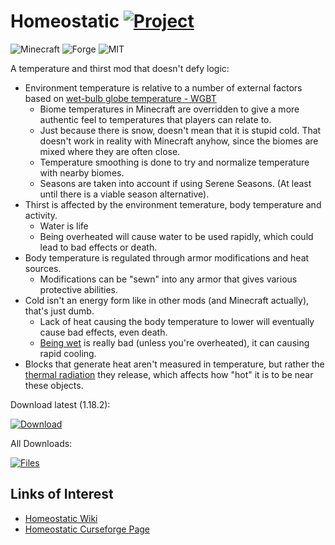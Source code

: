 # Homeostatic [![Project](http://cf.way2muchnoise.eu/full_634446_downloads.svg)](https://minecraft.curseforge.com/projects/634446)
![Minecraft](http://cf.way2muchnoise.eu/versions/For%20MC_634446_all.svg)
![Forge](https://img.shields.io/badge/Forge-39.0.66+-green.svg?longCache=true&style=flat)
![MIT](https://img.shields.io/badge/license-MIT-blue.svg?longCache=true&style=flat)

A temperature and thirst mod that doesn't defy logic:
  - Environment temperature is relative to a number of external factors based on [wet-bulb globe temperature - WGBT](https://en.wikipedia.org/wiki/Wet-bulb_globe_temperature)
    - Biome temperatures in Minecraft are overridden to give a more authentic feel to temperatures that players can relate to.
    - Just because there is snow, doesn't mean that it is stupid cold. That doesn't work in reality with Minecraft anyhow, since the biomes are mixed where they are often close.
    - Temperature smoothing is done to try and normalize temperature with nearby biomes.
    - Seasons are taken into account if using Serene Seasons. (At least until there is a viable season alternative).
  - Thirst is affected by the environment temerature, body temperature and activity.
    - Water is life
    - Being overheated will cause water to be used rapidly, which could lead to bad effects or death.
  - Body temperature is regulated through armor modifications and heat sources.
    - Modifications can be "sewn" into any armor that gives various protective abilities.
  - Cold isn't an energy form like in other mods (and Minecraft actually), that's just dumb.
    - Lack of heat causing the body temperature to lower will eventually cause bad effects, even death.
    - [Being wet](https://en.wikipedia.org/wiki/Hypothermia#Water_immersion) is really bad (unless you're overheated), it can causing rapid cooling.
  - Blocks that generate heat aren't measured in temperature, but rather the [thermal radiation](https://en.wikipedia.org/wiki/Thermal_radiation) they release, which affects how "hot" it is to be near these objects.

Download latest (1.18.2):

[![Download](https://curse.nikky.moe/api/img/634446?logo)](https://curse.nikky.moe/api/url/634446)

All Downloads:

[![Files](https://curse.nikky.moe/api/img/634446/files?logo)](https://minecraft.curseforge.com/projects/634446/files)

## Links of Interest

+ [Homeostatic Wiki](https://github.com/wendall911/Homeostatic/wiki)
+ [Homeostatic Curseforge Page](https://minecraft.curseforge.com/projects/homeostatic)
